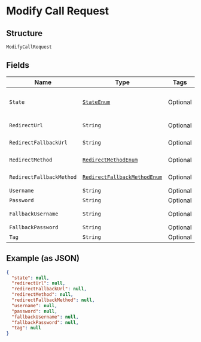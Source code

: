 
# Modify Call Request

## Structure

`ModifyCallRequest`

## Fields

| Name | Type | Tags | Description | Getter | Setter |
|  --- | --- | --- | --- | --- | --- |
| `State` | [`StateEnum`](/doc/Voice/models/state-enum.md) | Optional | **Default**: `StateEnum.ACTIVE`<br>*Default: `StateEnum.ACTIVE`* | StateEnum getState() | setState(StateEnum state) |
| `RedirectUrl` | `String` | Optional | Required if state is 'active' | String getRedirectUrl() | setRedirectUrl(String redirectUrl) |
| `RedirectFallbackUrl` | `String` | Optional | - | String getRedirectFallbackUrl() | setRedirectFallbackUrl(String redirectFallbackUrl) |
| `RedirectMethod` | [`RedirectMethodEnum`](/doc/Voice/models/redirect-method-enum.md) | Optional | - | RedirectMethodEnum getRedirectMethod() | setRedirectMethod(RedirectMethodEnum redirectMethod) |
| `RedirectFallbackMethod` | [`RedirectFallbackMethodEnum`](/doc/Voice/models/redirect-fallback-method-enum.md) | Optional | - | RedirectFallbackMethodEnum getRedirectFallbackMethod() | setRedirectFallbackMethod(RedirectFallbackMethodEnum redirectFallbackMethod) |
| `Username` | `String` | Optional | - | String getUsername() | setUsername(String username) |
| `Password` | `String` | Optional | - | String getPassword() | setPassword(String password) |
| `FallbackUsername` | `String` | Optional | - | String getFallbackUsername() | setFallbackUsername(String fallbackUsername) |
| `FallbackPassword` | `String` | Optional | - | String getFallbackPassword() | setFallbackPassword(String fallbackPassword) |
| `Tag` | `String` | Optional | - | String getTag() | setTag(String tag) |

## Example (as JSON)

```json
{
  "state": null,
  "redirectUrl": null,
  "redirectFallbackUrl": null,
  "redirectMethod": null,
  "redirectFallbackMethod": null,
  "username": null,
  "password": null,
  "fallbackUsername": null,
  "fallbackPassword": null,
  "tag": null
}
```


